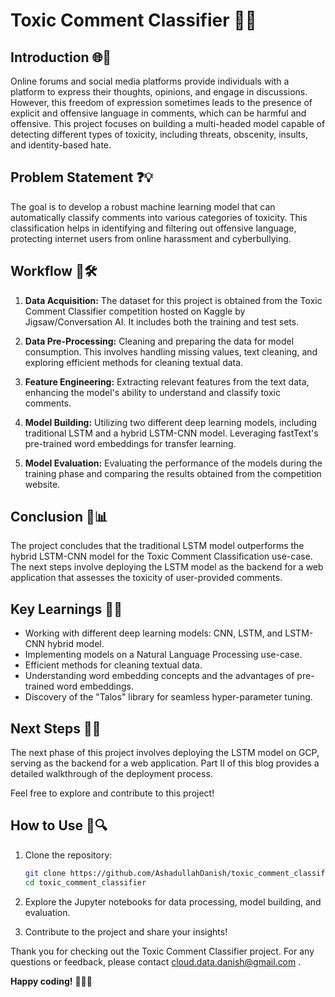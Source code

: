# Toxic Comment Classifier 💬🤖

## Introduction 🌐📢

Online forums and social media platforms provide individuals with a platform to express their thoughts, opinions, and engage in discussions. However, this freedom of expression sometimes leads to the presence of explicit and offensive language in comments, which can be harmful and offensive. This project focuses on building a multi-headed model capable of detecting different types of toxicity, including threats, obscenity, insults, and identity-based hate.

## Problem Statement ❓💡

The goal is to develop a robust machine learning model that can automatically classify comments into various categories of toxicity. This classification helps in identifying and filtering out offensive language, protecting internet users from online harassment and cyberbullying.

## Workflow 🔄🛠️

1. **Data Acquisition:** The dataset for this project is obtained from the Toxic Comment Classifier competition hosted on Kaggle by Jigsaw/Conversation AI. It includes both the training and test sets.

2. **Data Pre-Processing:** Cleaning and preparing the data for model consumption. This involves handling missing values, text cleaning, and exploring efficient methods for cleaning textual data.

3. **Feature Engineering:** Extracting relevant features from the text data, enhancing the model's ability to understand and classify toxic comments.

4. **Model Building:** Utilizing two different deep learning models, including traditional LSTM and a hybrid LSTM-CNN model. Leveraging fastText's pre-trained word embeddings for transfer learning.

5. **Model Evaluation:** Evaluating the performance of the models during the training phase and comparing the results obtained from the competition website.

## Conclusion 🏁📊

The project concludes that the traditional LSTM model outperforms the hybrid LSTM-CNN model for the Toxic Comment Classification use-case. The next steps involve deploying the LSTM model as the backend for a web application that assesses the toxicity of user-provided comments.

## Key Learnings 🧠🚀

- Working with different deep learning models: CNN, LSTM, and LSTM-CNN hybrid model.
- Implementing models on a Natural Language Processing use-case.
- Efficient methods for cleaning textual data.
- Understanding word embedding concepts and the advantages of pre-trained word embeddings.
- Discovery of the "Talos" library for seamless hyper-parameter tuning.

## Next Steps 🚀🔧

The next phase of this project involves deploying the LSTM model on GCP, serving as the backend for a web application. Part II of this blog provides a detailed walkthrough of the deployment process.

Feel free to explore and contribute to this project!

## How to Use 🚀🔍

1. Clone the repository:

   ```bash
   git clone https://github.com/AshadullahDanish/toxic_comment_classifier.git
   cd toxic_comment_classifier
   ```


2. Explore the Jupyter notebooks for data processing, model building, and evaluation.

3. Contribute to the project and share your insights!

Thank you for checking out the Toxic Comment Classifier project. For any questions or feedback, please contact cloud.data.danish@gmail.com .

**Happy coding!** 🚀👩‍💻
